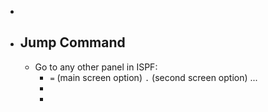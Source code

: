 -
- ## Jump Command
	- Go to any other panel in ISPF:
		- `=` (main screen option) `.` (second screen option) ...
		-
		-